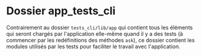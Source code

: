 # Dossier app_tests_cli

Contrairement au dossier `tests_cli/lib/app` qui contient tous les éléments qui seront chargés par l'application elle-même quand il y a des tests (à commencer par les redéfinitions des méthodes `ask`), ce dossier contient les modules utilisés par les tests pour faciliter le travail avec l'application.

